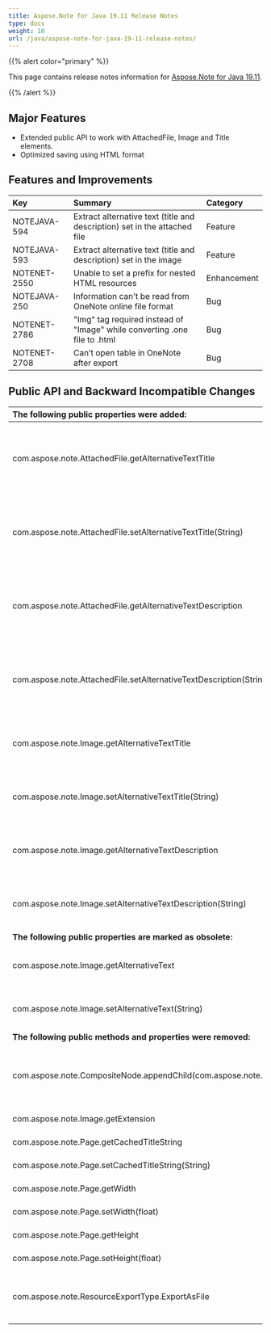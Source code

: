 ```yaml
---
title: Aspose.Note for Java 19.11 Release Notes
type: docs
weight: 10
url: /java/aspose-note-for-java-19-11-release-notes/
---
```


{{% alert color="primary" %}} 

This page contains release notes information for [Aspose.Note for Java 19.11](https://downloads.aspose.com/note/java/new-releases/aspose.note-for-java-19.11/).

{{% /alert %}} 
## **Major Features**
- Extended public API to work with AttachedFile, Image and Title elements.
- Optimized saving using HTML format
## **Features and Improvements**

|**Key**|**Summary**|**Category**|
| :- | :- | :- |
|NOTEJAVA-594|Extract alternative text (title and description) set in the attached file|Feature|
|NOTEJAVA-593|Extract alternative text (title and description) set in the image|Feature|
|NOTENET-2550|Unable to set a prefix for nested HTML resources|Enhancement|
|NOTEJAVA-250|Information can't be read from OneNote online file format|Bug|
|NOTENET-2786|"Img" tag required instead of "Image" while converting .one file to .html|Bug|
|NOTENET-2708|Can’t open table in OneNote after export|Bug|

## **Public API and Backward Incompatible Changes**

|**The following public properties were added:**|**Description**|
| :- | :- |
|com.aspose.note.AttachedFile.getAlternativeTextTitle|Gets a title of alternative text for the icon of the attached file.|
|com.aspose.note.AttachedFile.setAlternativeTextTitle(String)|Sets a title of alternative text for the icon of the attached file.|
|com.aspose.note.AttachedFile.getAlternativeTextDescription|Gets a body an alternative text for the icon of the attached file.|
|com.aspose.note.AttachedFile.setAlternativeTextDescription(String)|Sets a body an alternative text for the icon of the attached file.|
|com.aspose.note.Image.getAlternativeTextTitle|Gets a title of alternative text for the image.|
|com.aspose.note.Image.setAlternativeTextTitle(String)|Sets a title of alternative text for the image.|
|com.aspose.note.Image.getAlternativeTextDescription|Gets a body an alternative text for the image.|
|com.aspose.note.Image.setAlternativeTextDescription(String)|Sets a body an alternative text for the image.|
|**The following public properties are marked as obsolete:**|**Description**|
|com.aspose.note.Image.getAlternativeText|Gets an alternative text for the image.|
|com.aspose.note.Image.setAlternativeText(String)|Sets an alternative text for the image.|
|**The following public methods and properties were removed:**|**Description**|
|com.aspose.note.CompositeNode.appendChild(com.aspose.note.INode)|Adds the node to the end of the list of child nodes for this node.|
|com.aspose.note.Image.getExtension|Gets the extension.|
|com.aspose.note.Page.getCachedTitleString|Gets the title string.|
|com.aspose.note.Page.setCachedTitleString(String)|Sets the title string.|
|com.aspose.note.Page.getWidth|Gets the width.|
|com.aspose.note.Page.setWidth(float)|Sets the width.|
|com.aspose.note.Page.getHeight|Gets the height.|
|com.aspose.note.Page.setHeight(float)|Sets the height.|
|com.aspose.note.ResourceExportType.ExportAsFile|The resource is exported as separate file.|

